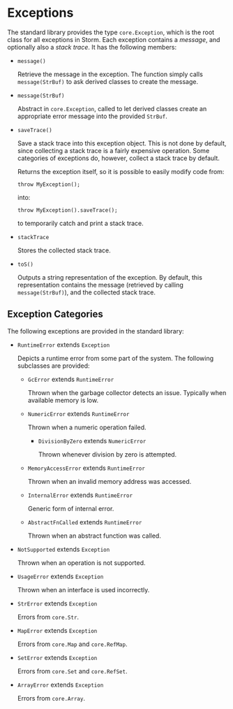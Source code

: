 Exceptions
==========

The standard library provides the type `core.Exception`, which is the root class for all exceptions
in Storm. Each exception contains a *message*, and optionally also a *stack trace*. It has the
following members:

- `message()`

  Retrieve the message in the exception. The function simply calls `message(StrBuf)` to ask derived
  classes to create the message.

- `message(StrBuf)`

  Abstract in `core.Exception`, called to let derived classes create an appropriate error message
  into the provided `StrBuf`.

- `saveTrace()`

  Save a stack trace into this exception object. This is not done by default, since collecting a
  stack trace is a fairly expensive operation. Some categories of exceptions do, however, collect a
  stack trace by default.

  Returns the exception itself, so it is possible to easily modify code from:

  ```bsstmt
  throw MyException();
  ```

  into:

  ```bsstmt
  throw MyException().saveTrace();
  ```

  to temporarily catch and print a stack trace.

- `stackTrace`

  Stores the collected stack trace.

- `toS()`

  Outputs a string representation of the exception. By default, this representation contains the
  message (retrieved by calling `message(StrBuf)`), and the collected stack trace.


Exception Categories
--------------------

The following exceptions are provided in the standard library:

- `RuntimeError` extends `Exception`

  Depicts a runtime error from some part of the system. The following subclasses are provided:

  - `GcError` extends `RuntimeError`

    Thrown when the garbage collector detects an issue. Typically when available memory is low.

  - `NumericError` extends `RuntimeError`

    Thrown when a numeric operation failed.

    - `DivisionByZero` extends `NumericError`

      Thrown whenever division by zero is attempted.

  - `MemoryAccessError` extends `RuntimeError`

    Thrown when an invalid memory address was accessed.

  - `InternalError` extends `RuntimeError`

    Generic form of internal error.

  - `AbstractFnCalled` extends `RuntimeError`

    Thrown when an abstract function was called.

- `NotSupported` extends `Exception`

  Thrown when an operation is not supported.

- `UsageError` extends `Exception`

  Thrown when an interface is used incorrectly.

- `StrError` extends `Exception`

  Errors from `core.Str`.

- `MapError` extends `Exception`

  Errors from `core.Map` and `core.RefMap`.

- `SetError` extends `Exception`

  Errors from `core.Set` and `core.RefSet`.

- `ArrayError` extends `Exception`

  Errors from `core.Array`.
